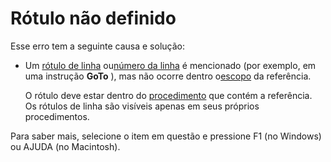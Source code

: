 
# Rótulo não definido

Esse erro tem a seguinte causa e solução:



- Um [rótulo de linha](b8bdf64f-5920-1ae9-16d0-b26d09524a30.md) ou[número da linha](b8bdf64f-5920-1ae9-16d0-b26d09524a30.md) é mencionado (por exemplo, em uma instrução **GoTo** ), mas não ocorre dentro o[escopo](b8bdf64f-5920-1ae9-16d0-b26d09524a30.md) da referência.
    
    O rótulo deve estar dentro do [procedimento](b8bdf64f-5920-1ae9-16d0-b26d09524a30.md) que contém a referência. Os rótulos de linha são visíveis apenas em seus próprios procedimentos.
    

Para saber mais, selecione o item em questão e pressione F1 (no Windows) ou AJUDA (no Macintosh).
